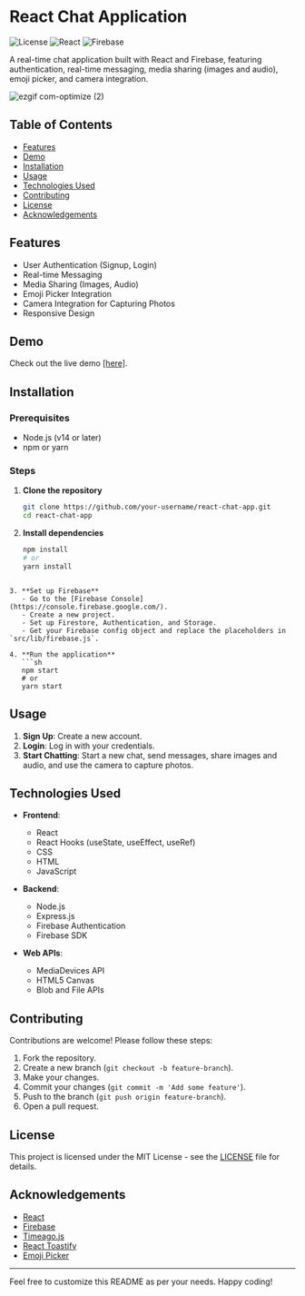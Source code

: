 # React Chat Application

![License](https://img.shields.io/badge/license-MIT-green)
![React](https://img.shields.io/badge/React-17.0.2-blue)
![Firebase](https://img.shields.io/badge/Firebase-9.6.1-orange)

A real-time chat application built with React and Firebase, featuring authentication, real-time messaging, media sharing (images and audio), emoji picker, and camera integration.

![ezgif com-optimize (2)](https://github.com/user-attachments/assets/7f2f44bc-66fd-4ce8-aba0-eec10dba450f)


## Table of Contents
- [Features](#features)
- [Demo](#demo)
- [Installation](#installation)
- [Usage](#usage)
- [Technologies Used](#technologies-used)
- [Contributing](#contributing)
- [License](#license)
- [Acknowledgements](#acknowledgements)

## Features
- User Authentication (Signup, Login)
- Real-time Messaging
- Media Sharing (Images, Audio)
- Emoji Picker Integration
- Camera Integration for Capturing Photos
- Responsive Design

## Demo
Check out the live demo <a href="https://www.chat.shubhamgarg.live/" target="_blank">[here]</a>.

## Installation

### Prerequisites
- Node.js (v14 or later)
- npm or yarn

### Steps
1. **Clone the repository**
   ```sh
   git clone https://github.com/your-username/react-chat-app.git
   cd react-chat-app
   ```

2. **Install dependencies**
   ```sh
   npm install
   # or
   yarn install
```

3. **Set up Firebase**
   - Go to the [Firebase Console](https://console.firebase.google.com/).
   - Create a new project.
   - Set up Firestore, Authentication, and Storage.
   - Get your Firebase config object and replace the placeholders in `src/lib/firebase.js`.

4. **Run the application**
   ```sh
   npm start
   # or
   yarn start
```



   ## Usage

1. **Sign Up**: Create a new account.
2. **Login**: Log in with your credentials.
3. **Start Chatting**: Start a new chat, send messages, share images and audio, and use the camera to capture photos.

## Technologies Used

- **Frontend**: 
  - React
  - React Hooks (useState, useEffect, useRef)
  - CSS
  - HTML
  - JavaScript

- **Backend**: 
  - Node.js
  - Express.js
  - Firebase Authentication
  - Firebase SDK

- **Web APIs**: 
  - MediaDevices API
  - HTML5 Canvas
  - Blob and File APIs

## Contributing

Contributions are welcome! Please follow these steps:

1. Fork the repository.
2. Create a new branch (`git checkout -b feature-branch`).
3. Make your changes.
4. Commit your changes (`git commit -m 'Add some feature'`).
5. Push to the branch (`git push origin feature-branch`).
6. Open a pull request.

## License

This project is licensed under the MIT License - see the [LICENSE](LICENSE) file for details.

## Acknowledgements

- [React](https://reactjs.org/)
- [Firebase](https://firebase.google.com/)
- [Timeago.js](https://timeago.org/)
- [React Toastify](https://github.com/fkhadra/react-toastify)
- [Emoji Picker](https://github.com/ealush/emoji-picker-react)

---

Feel free to customize this README as per your needs. Happy coding!
